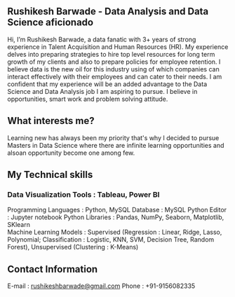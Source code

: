 ## Rushikesh Barwade - Data Analysis and Data Science aficionado

Hi, I’m Rushikesh Barwade, a data fanatic with 3+ years of strong experience in Talent Acquisition and Human Resources (HR). My experience delves into preparing strategies to hire top level resources for long term growth of my clients and also to prepare policies for employee retention. I believe data is the new oil for this industry using of which companies can interact effectively with their employees and can cater to their needs. I am confident that my experience will be an added advantage to the Data Science and Data Analysis job I am aspiring to pursue. I believe in opportunities, smart work and problem solving attitude.

## What interests me?

Learning new has always been my priority that's why I decided to pursue Masters in Data Science where there are infinite learning opportunities and alsoan opportunity become one among few.

## My Technical skills

### Data Visualization Tools : Tableau, Power BI
Programming Languages :    Python, MySQL
Database :                 MySQL
Python Editor :            Jupyter notebook
Python Libraries :         Pandas, NumPy, Seaborn, Matplotlib, SKlearn   
Machine Learning Models :  Supervised (Regression : Linear, Ridge, Lasso, Polynomial; Classification : Logistic, KNN, SVM, Decision Tree, Random Forest), Unsupervised (Clustering : K-Means)

## Contact Information

E-mail  : rushikeshbarwade@gmail.com
Phone :   +91-9156082335
